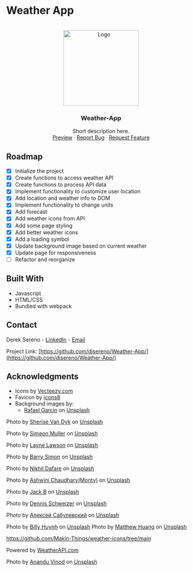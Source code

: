 # Weather App

<div id="top"></div>

<!-- PROJECT LOGO -->
<br />
<div align="center">
  <a href="https://djsereno.github.io/Weather-App/">
    <img src="./images/screenshot.png" alt="Logo" height="200">
  </a>

<h3 align="center">Weather-App</h3>

  <p align="center">
    Short description here.
    <br />
    <a href="https://djsereno.github.io/Weather-App/">Preview</a>
    ·
    <a href="https://github.com/djsereno/Weather-App/issues">Report Bug</a>
    ·
    <a href="https://github.com/djsereno/Weather-App/issues">Request Feature</a>
  </p>
</div>

## Roadmap

- [x] Initialize the project
- [x] Create functions to access weather API
- [x] Create functions to process API data
- [x] Implement functionality to customize user location
- [x] Add location and weather info to DOM
- [x] Implement functionality to change units
- [x] Add forecast
- [x] Add weather icons from API
- [x] Add some page styling
- [x] Add better weather icons
- [x] Add a loading symbol
- [x] Update background image based on current weather
- [x] Update page for responsiveness
- [ ] Refactor and reorganize

## Built With

- Javascript
- HTML/CSS
- Bundled with webpack

## Contact

Derek Sereno - [LinkedIn](https://www.linkedin.com/in/dereksereno/) - [Email](mailto:djsereno91@gmail.com)

Project Link: [https://github.com/djsereno/Weather-App/](https://github.com/djsereno/Weather-App/)

## Acknowledgments

- Icons by [Vecteezy.com](https://www.vecteezy.com/)
- Favicon by [icons8](https://icons8.com/)
- Background images by:
  - [Rafael Garcin](https://unsplash.com/@nimbus_vulpis) on [Unsplash](https://unsplash.com/)

Photo by <a href="https://unsplash.com/@iamsherise?utm_source=unsplash&utm_medium=referral&utm_content=creditCopyText">Sherise Van Dyk</a> on <a href="https://unsplash.com/s/photos/clouds-blue-sky?orientation=landscape&utm_source=unsplash&utm_medium=referral&utm_content=creditCopyText">Unsplash</a>

Photo by <a href="https://unsplash.com/@simeonmuller?utm_source=unsplash&utm_medium=referral&utm_content=creditCopyText">Simeon Muller</a> on <a href="https://unsplash.com/photos/Io9VYJorLuc?utm_source=unsplash&utm_medium=referral&utm_content=creditCopyText">Unsplash</a>

Photo by <a href="https://unsplash.com/@laynelawson?utm_source=unsplash&utm_medium=referral&utm_content=creditCopyText">Layne Lawson</a> on <a href="https://unsplash.com/photos/2uOcrLACf_4?utm_source=unsplash&utm_medium=referral&utm_content=creditCopyText">Unsplash</a>

Photo by <a href="https://unsplash.com/es/@bsimon?utm_source=unsplash&utm_medium=referral&utm_content=creditCopyText">Barry Simon</a> on <a href="https://unsplash.com/photos/4C6Rp23RjnE?utm_source=unsplash&utm_medium=referral&utm_content=creditCopyText">Unsplash</a>

Photo by <a href="https://unsplash.com/@designingsucks?utm_source=unsplash&utm_medium=referral&utm_content=creditCopyText">Nikhil Dafare</a> on <a href="https://unsplash.com/photos/4F1pwplJ18w?utm_source=unsplash&utm_medium=referral&utm_content=creditCopyText">Unsplash</a>

Photo by <a href="https://unsplash.com/@suicide_chewbacca?utm_source=unsplash&utm_medium=referral&utm_content=creditCopyText">Ashwini Chaudhary(Monty)</a> on <a href="https://unsplash.com/photos/czPD6s3JQmk?utm_source=unsplash&utm_medium=referral&utm_content=creditCopyText">Unsplash</a>

Photo by <a href="https://unsplash.com/@nervum?utm_source=unsplash&utm_medium=referral&utm_content=creditCopyText">Jack B</a> on <a href="https://unsplash.com/photos/cYmwquhcp48?utm_source=unsplash&utm_medium=referral&utm_content=creditCopyText">Unsplash</a>

Photo by <a href="https://unsplash.com/@dennis_jar?utm_source=unsplash&utm_medium=referral&utm_content=creditCopyText">Dennis Schweizer</a> on <a href="https://unsplash.com/photos/18nR85wWyLY?utm_source=unsplash&utm_medium=referral&utm_content=creditCopyText">Unsplash</a>

Photo by <a href="https://unsplash.com/@dweller_sgra?utm_source=unsplash&utm_medium=referral&utm_content=creditCopyText">Алексей Сабулевский</a> on <a href="https://unsplash.com/photos/tl8GM4dWXnM?utm_source=unsplash&utm_medium=referral&utm_content=creditCopyText">Unsplash</a>

Photo by <a href="https://unsplash.com/@billy_huy?utm_source=unsplash&utm_medium=referral&utm_content=creditCopyText">Billy Huynh</a> on <a href="https://unsplash.com/photos/cycMgDyN5ko?utm_source=unsplash&utm_medium=referral&utm_content=creditCopyText">Unsplash</a>
Photo by <a href="https://unsplash.com/fr/@matthewtwhuang?utm_source=unsplash&utm_medium=referral&utm_content=creditCopyText">Matthew Huang</a> on <a href="https://unsplash.com/photos/2j2k6q8JcOw?utm_source=unsplash&utm_medium=referral&utm_content=creditCopyText">Unsplash</a>

https://github.com/Makin-Things/weather-icons/tree/main

Powered by <a href="https://www.weatherapi.com/" title="Free Weather API">WeatherAPI.com</a>

Photo by <a href="https://unsplash.com/@anandu?utm_source=unsplash&utm_medium=referral&utm_content=creditCopyText">Anandu Vinod</a> on <a href="https://unsplash.com/photos/pbxwxwfI0B4?utm_source=unsplash&utm_medium=referral&utm_content=creditCopyText">Unsplash</a>
